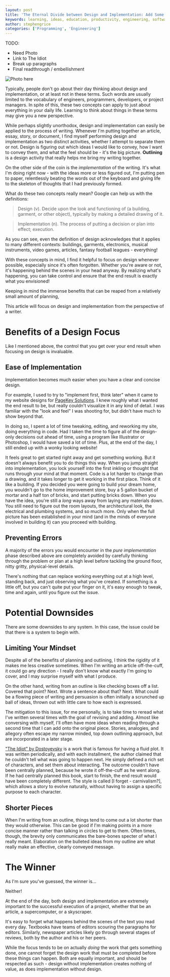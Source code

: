 ```yaml
---
layout: post
title: 'The Eternal Divide between Design and Implementation: Add Some Design to your Day!'
keywords: learning, ideas, education, productivity, engineering, software engineering, design, implementation, planning, project management
author: stephengrice
categories: ['Programming', 'Engineering']
---
```


TODO:
* Need Photo
* Link to The Idiot
* Break up paragraphs
* Final readthrough / embellishment

![Photo here](/blog/assets/img/articles/...)

Typically, people don't go about their day thinking about design and implementation, or at least not in these terms. Such words are usually limited to the vocabulary of engineers, programmers, developers, or project managers. In spite of this, these two concepts can apply to just about everything in your daily life. Learning to think about things in these terms may give you a new perspective.

While perhaps slightly unorthodox, design and implementation can easily be applied to the process of writing. Whenever I'm putting together an article, essay, story, or document, I find myself performing design and implementation as two distinct activities, whether I attempt to separate them or not. Design is figuring out which ideas I would like to convey, how I want to convey them, and what the feel should be - it's the big picture. **Outlining** is a design activity that really helps me bring my writing together.

On the other side of the coin is the *implementation* of the writing. It's what I'm doing right now - with the ideas more or less figured out, I'm putting pen to paper, relentlessly beating the words out of the keyboard and giving life to the skeleton of thoughts that I had previously formed.

What do these two concepts really mean? Google can help us with the definitions:

> Design (v). Decide upon the look and functioning of (a building, garment, or other object), typically by making a detailed drawing of it.

> Implementation (n). The process of putting a decision or plan into effect; execution.

As you can see, even the definition of design acknowledges that it applies to many different contexts: buildings, garments, electronics, musical instruments, video games, articles, fantasy football leagues - everything!

With these concepts in mind, I find it helpful to focus on design whenever possible, especially since it's often forgotten. Whether you're aware or not, it's happening behind the scenes in your head anyway. By realizing what's happening, you can take control and ensure that the end result is exactly what you envisioned!

Keeping in mind the immense benefits that can be reaped from a relatively small amount of planning,

This article will focus on design and implementation from the perspective of a writer.

# Benefits of a Design Focus

Like I mentioned above, the control that you get over your end result when focusing on design is invaluable.

## Ease of Implementation

Implementation becomes much easier when you have a clear and concise design.

For example, I used to try to "implement first, think later" when it came to my website designs for [PageKey Solutions](http://pagekeysolutions.com/). I knew roughly what I wanted the end result to be, but really couldn't visualize it in any kind of detail. I was familiar with the "look and feel" I was shooting for, but didn't have much to show beyond that.

In doing so, I spent a lot of time tweaking, editing, and reworking my site, doing everything in code. Had I taken the time to figure all of the design-only decisions out ahead of time, using a program like Illustrator or Photoshop, I would have saved a lot of time. Plus, at the end of the day, I still ended up with a wonky looking website!

It feels great to get started right away and get something working. But it doesn't always benefit you to do things this way. When you jump straight into implementation, you lock yourself into the first inkling or thought that runs through your mind at that moment. Code is a lot harder to change than a drawing, and it takes longer to get it working in the first place. Think of it like a building. If you decided you were going to build your dream home, you wouldn't go to the home improvement store, buy a 5 gallon bucket of mortar and a half ton of bricks, and start putting bricks down. When you have the idea, you're still a *long* ways away from laying any materials down. You still need to figure out the room layouts, the architectural look, the electrical and plumbing systems, and so much more. Only when the full picture has been established in your mind (and in the minds of everyone involved in building it) can you proceed with building.

## Preventing Errors

A majority of the errors you would encounter in the *pure implementation* phase described above are completely avoided by carefully thinking through the problem or plan at a high level before tackling the ground floor, nitty gritty, physical-level details.

There's nothing that can replace working everything out at a high level, standing back, and just observing what you've created. If something is a little off, but you can't quite put your finger on it, it's easy enough to tweak, time and again, until you figure out the issue.

# Potential Downsides

There are some downsides to any system. In this case, the issue could be that there is a system to begin with.

## Limiting Your Mindset

Despite all of the benefits of planning and outlining, I think the rigidity of it makes me less creative sometimes. When I'm writing an article off-the-cuff, it could go any direction - I really don't know what exactly I'm going to cover, and I may surprise myself with what I produce.

On the other hand, writing from an outline is like checking boxes off a list. Covered that point? Next. Wrote a sentence about that? Next. What could be a flowing piece of writing and persuasion is often initially a scrunched up ball of ideas, thrown out with little care to how each is expressed.

The mitigation to this issue, for me personally, is to take time to reread what I've written several times with the goal of revising and adding. Almost like conversing with myself, I'll often have more ideas when reading through a second time that I can add onto the original piece. Stories, analogies, and allegory often escape my narrow minded, top down outlining approach, but are incorporated in a later stage.

["The Idiot" by Dostoyevsky](/) is a work that is famous for having a fluid plot. It was written periodically, and with each installment, the author claimed that he couldn't tell what was going to happen next. He simply defined a rich set of characters, and set them about interacting. The outcome couldn't have been centrally planned, because he wrote it off-the-cuff as he went along. If he had centrally planned this book, start to finish, the end result would have been completely different. The style is called [I forget - carnivalism?], which allows a story to evolve naturally, without having to assign a specific purpose to each character.

## Shorter Pieces

When I'm writing from an outline, things tend to come out a lot shorter than they would otherwise. This can be good if I'm making points in a more concise manner rather than talking in circles to get to them. Often times, though, the brevity only communicates the bare-bones specter of what I really meant. Elaboration on the bulleted ideas from my outline are what really make an effective, clearly conveyed message.

# The Winner

As I'm sure you've guessed, the winner is...

Neither!

At the end of the day, both design and implementation are extremely important to the successful execution of a project, whether that be an article, a supercomputer, or a skyscraper.

It's easy to forget what happens behind the scenes of the text you read every day. Textbooks have teams of editors scouring the paragraphs for editors. Similarly, newspaper articles likely go through several stages of reviews, both by the author and his or her peers.

While the focus tends to be on actually *doing* the work that gets something done, one cannot forget the design work that must be completed before these things can happen. Both are equally important, and should be respected as such - design without implementation creates nothing of value, as does implementation without design.
